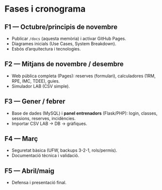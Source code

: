 # Fases i cronograma

## F1 — Octubre/principis de novembre
- Publicar `/docs` (aquesta memòria) i activar GitHub Pages.
- Diagrames inicials (Use Cases, System Breakdown).
- Esbós d’arquitectura i tecnologies.

## F2 — Mitjans de novembre / desembre
- Web pública completa (Pages): reserves (formulari), calculadores (1RM, RPE, IMC, TDEE), guies.
- Simulador LAB (CSV simple).

## F3 — Gener / febrer
- Base de dades (MySQL) i **panel entrenadors** (Flask/PHP): login, classes, sessions, reserves, incidències.
- Importar CSV LAB → DB → gràfiques.

## F4 — Març
- Seguretat bàsica (UFW, backups 3-2-1, rols/permís).
- Documentació tècnica i validació.

## F5 — Abril/maig
- Defensa i presentació final.
